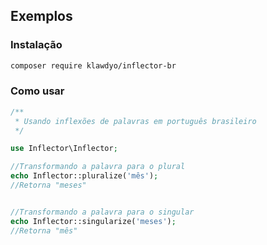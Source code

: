 ## Exemplos

### Instalação
```sh
composer require klawdyo/inflector-br
```


### Como usar
```php
/**
 * Usando inflexões de palavras em português brasileiro
 */

use Inflector\Inflector;

//Transformando a palavra para o plural
echo Inflector::pluralize('mês');
//Retorna "meses"


//Transformando a palavra para o singular
echo Inflector::singularize('meses');
//Retorna "mês"
```

